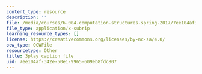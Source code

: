 ```yaml
---
content_type: resource
description: ''
file: /media/courses/6-004-computation-structures-spring-2017/7ee104af342e50e19965609eb8fdc807_8yO2FBBfaB0.vtt
file_type: application/x-subrip
learning_resource_types: []
license: https://creativecommons.org/licenses/by-nc-sa/4.0/
ocw_type: OCWFile
resourcetype: Other
title: 3play caption file
uid: 7ee104af-342e-50e1-9965-609eb8fdc807
---
```

